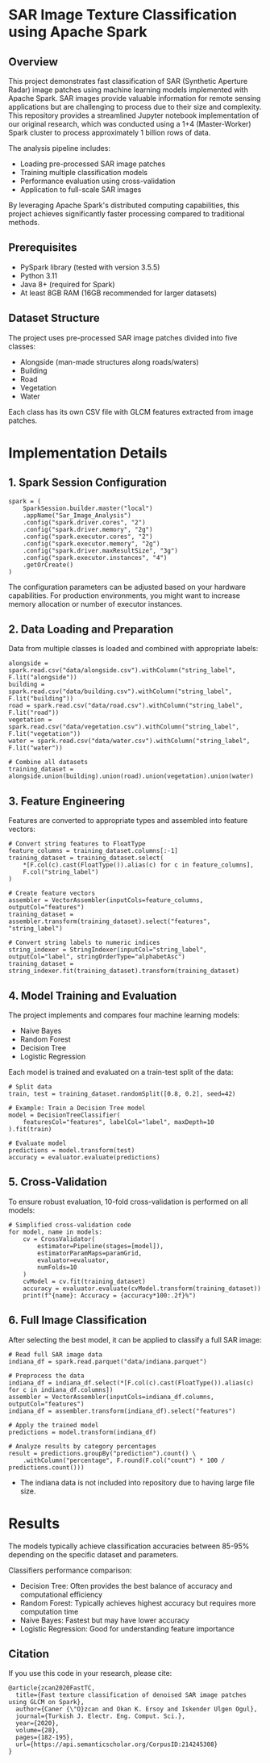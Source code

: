 # SAR Image Texture Classification using Apache Spark
## Overview
This project demonstrates fast classification of SAR (Synthetic Aperture Radar) image patches using machine learning models implemented with Apache Spark. SAR images provide valuable information for remote sensing applications but are challenging to process due to their size and complexity. This repository provides a streamlined Jupyter notebook implementation of our original research, which was conducted using a 1+4 (Master-Worker) Spark cluster to process approximately 1 billion rows of data.

The analysis pipeline includes:

- Loading pre-processed SAR image patches
- Training multiple classification models
- Performance evaluation using cross-validation
- Application to full-scale SAR images

By leveraging Apache Spark's distributed computing capabilities, this project achieves significantly faster processing compared to traditional methods.

## Prerequisites

- PySpark library (tested with version 3.5.5)
- Python 3.11
- Java 8+ (required for Spark)
- At least 8GB RAM (16GB recommended for larger datasets)

## Dataset Structure
The project uses pre-processed SAR image patches divided into five classes:

- Alongside (man-made structures along roads/waters)
- Building
- Road
- Vegetation
- Water

Each class has its own CSV file with GLCM features extracted from image patches.

# Implementation Details

## 1. Spark Session Configuration

```
spark = (
    SparkSession.builder.master("local")
    .appName("Sar_Image_Analysis")
    .config("spark.driver.cores", "2")
    .config("spark.driver.memory", "2g")
    .config("spark.executor.cores", "2")
    .config("spark.executor.memory", "2g")
    .config("spark.driver.maxResultSize", "3g")
    .config("spark.executor.instances", "4")
    .getOrCreate()
)
```
The configuration parameters can be adjusted based on your hardware capabilities. For production environments, you might want to increase memory allocation or number of executor instances.

## 2. Data Loading and Preparation

Data from multiple classes is loaded and combined with appropriate labels:

```
alongside = spark.read.csv("data/alongside.csv").withColumn("string_label", F.lit("alongside"))
building = spark.read.csv("data/building.csv").withColumn("string_label", F.lit("building"))
road = spark.read.csv("data/road.csv").withColumn("string_label", F.lit("road"))
vegetation = spark.read.csv("data/vegetation.csv").withColumn("string_label", F.lit("vegetation"))
water = spark.read.csv("data/water.csv").withColumn("string_label", F.lit("water"))

# Combine all datasets
training_dataset = alongside.union(building).union(road).union(vegetation).union(water)
```


## 3. Feature Engineering

Features are converted to appropriate types and assembled into feature vectors:

```
# Convert string features to FloatType
feature_columns = training_dataset.columns[:-1]
training_dataset = training_dataset.select(
    *[F.col(c).cast(FloatType()).alias(c) for c in feature_columns],
    F.col("string_label")
)

# Create feature vectors
assembler = VectorAssembler(inputCols=feature_columns, outputCol="features")
training_dataset = assembler.transform(training_dataset).select("features", "string_label")

# Convert string labels to numeric indices
string_indexer = StringIndexer(inputCol="string_label", outputCol="label", stringOrderType="alphabetAsc")
training_dataset = string_indexer.fit(training_dataset).transform(training_dataset)
```

## 4. Model Training and Evaluation
The project implements and compares four machine learning models:

- Naive Bayes
- Random Forest
- Decision Tree
- Logistic Regression

Each model is trained and evaluated on a train-test split of the data:

```
# Split data
train, test = training_dataset.randomSplit([0.8, 0.2], seed=42)

# Example: Train a Decision Tree model
model = DecisionTreeClassifier(
    featuresCol="features", labelCol="label", maxDepth=10
).fit(train)

# Evaluate model
predictions = model.transform(test)
accuracy = evaluator.evaluate(predictions)
```

## 5. Cross-Validation
To ensure robust evaluation, 10-fold cross-validation is performed on all models:

```
# Simplified cross-validation code
for model, name in models:
    cv = CrossValidator(
        estimator=Pipeline(stages=[model]),
        estimatorParamMaps=paramGrid,
        evaluator=evaluator,
        numFolds=10
    )
    cvModel = cv.fit(training_dataset)
    accuracy = evaluator.evaluate(cvModel.transform(training_dataset))
    print(f"{name}: Accuracy = {accuracy*100:.2f}%")
```

## 6. Full Image Classification
After selecting the best model, it can be applied to classify a full SAR image:

```
# Read full SAR image data
indiana_df = spark.read.parquet("data/indiana.parquet")

# Preprocess the data
indiana_df = indiana_df.select(*[F.col(c).cast(FloatType()).alias(c) for c in indiana_df.columns])
assembler = VectorAssembler(inputCols=indiana_df.columns, outputCol="features")
indiana_df = assembler.transform(indiana_df).select("features")

# Apply the trained model
predictions = model.transform(indiana_df)

# Analyze results by category percentages
result = predictions.groupBy("prediction").count() \
    .withColumn("percentage", F.round(F.col("count") * 100 / predictions.count()))
```
- The indiana data is not included into repository due to having large file size.

# Results
The models typically achieve classification accuracies between 85-95% depending on the specific dataset and parameters.

Classifiers performance comparison:

- Decision Tree: Often provides the best balance of accuracy and computational efficiency
- Random Forest: Typically achieves highest accuracy but requires more computation time
- Naive Bayes: Fastest but may have lower accuracy
- Logistic Regression: Good for understanding feature importance

## Citation
If you use this code in your research, please cite:

```
@article{zcan2020FastTC,
  title={Fast texture classification of denoised SAR image patches using GLCM on Spark},
  author={Caner {\"O}zcan and Okan K. Ersoy and Iskender Ulgen Ogul},
  journal={Turkish J. Electr. Eng. Comput. Sci.},
  year={2020},
  volume={28},
  pages={182-195},
  url={https://api.semanticscholar.org/CorpusID:214245308}
}
```